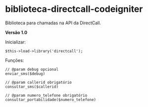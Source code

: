 biblioteca-directcall-codeigniter
=================================

Biblioteca para chamadas na API da DirectCall.

**Versão 1.0**


Inicializar:

    $this->load->library('directcall');

Funções:
    
    // @param debug opcional
    enviar_sms($debug)

    // @param callerid obrigatório
    consultar_sms($callerid) 

    // @param numero_telefone obrigatório
    consultar_portabilidade($numero_telefone)

